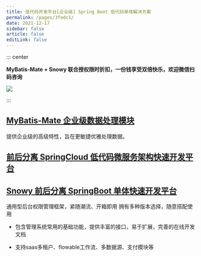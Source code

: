 ```yaml
---
title: 低代码开发平台[企业级] Spring Boot 低代码单体解决方案
permalink: /pages/3fedc1/
date: 2021-12-17
sidebar: false
article: false
editLink: false
---
```


::: center

**MyBatis-Mate + Snowy 联合授权限时折扣，一份钱享受双倍快乐，欢迎微信扫码咨询**

<img align="center" src="/img/springboot.png"/>

:::

## [MyBatis-Mate 企业级数据处理模块](https://baomidou.com/pages/1864e1)

提供企业级的高级特性，旨在更敏捷优雅处理数据。

## [前后分离 SpringCloud 低代码微服务架构快速开发平台](https://baomidou.com/pages/2fedc1)

## [Snowy 前后分离 SpringBoot 单体快速开发平台](https://xiaonuo.vip/)


通用型后台权限管理框架，紧随潮流、开箱即用 拥有多种版本选择，随意搭配使用

- 包含管理系统常用的基础功能，提供丰富的接口，易于扩展，完善的在线开发文档

- 支持saas多租户、flowable工作流、多数据源、支付模块等
